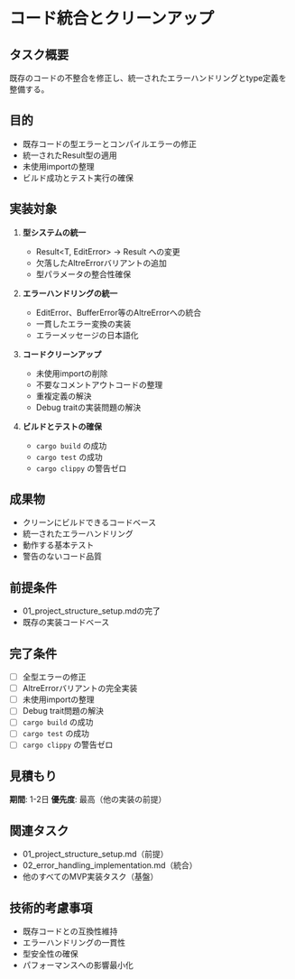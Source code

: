 # コード統合とクリーンアップ

## タスク概要
既存のコードの不整合を修正し、統一されたエラーハンドリングとtype定義を整備する。

## 目的
- 既存コードの型エラーとコンパイルエラーの修正
- 統一されたResult型の適用
- 未使用importの整理
- ビルド成功とテスト実行の確保

## 実装対象
1. **型システムの統一**
   - Result<T, EditError> → Result<T> への変更
   - 欠落したAltreErrorバリアントの追加
   - 型パラメータの整合性確保

2. **エラーハンドリングの統一**
   - EditError、BufferError等のAltreErrorへの統合
   - 一貫したエラー変換の実装
   - エラーメッセージの日本語化

3. **コードクリーンアップ**
   - 未使用importの削除
   - 不要なコメントアウトコードの整理
   - 重複定義の解決
   - Debug traitの実装問題の解決

4. **ビルドとテストの確保**
   - `cargo build` の成功
   - `cargo test` の成功
   - `cargo clippy` の警告ゼロ

## 成果物
- クリーンにビルドできるコードベース
- 統一されたエラーハンドリング
- 動作する基本テスト
- 警告のないコード品質

## 前提条件
- 01_project_structure_setup.mdの完了
- 既存の実装コードベース

## 完了条件
- [ ] 全型エラーの修正
- [ ] AltreErrorバリアントの完全実装
- [ ] 未使用importの整理
- [ ] Debug trait問題の解決
- [ ] `cargo build` の成功
- [ ] `cargo test` の成功
- [ ] `cargo clippy` の警告ゼロ

## 見積もり
**期間**: 1-2日
**優先度**: 最高（他の実装の前提）

## 関連タスク
- 01_project_structure_setup.md（前提）
- 02_error_handling_implementation.md（統合）
- 他のすべてのMVP実装タスク（基盤）

## 技術的考慮事項
- 既存コードとの互換性維持
- エラーハンドリングの一貫性
- 型安全性の確保
- パフォーマンスへの影響最小化